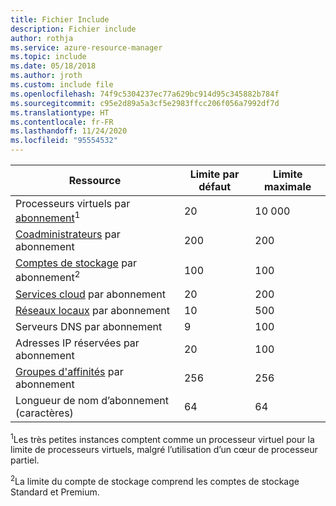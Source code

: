 ```yaml
---
title: Fichier Include
description: Fichier include
author: rothja
ms.service: azure-resource-manager
ms.topic: include
ms.date: 05/18/2018
ms.author: jroth
ms.custom: include file
ms.openlocfilehash: 74f9c5304237ec77a629bc914d95c345882b784f
ms.sourcegitcommit: c95e2d89a5a3cf5e2983ffcc206f056a7992df7d
ms.translationtype: HT
ms.contentlocale: fr-FR
ms.lasthandoff: 11/24/2020
ms.locfileid: "95554532"
---
```

| Ressource | Limite par défaut | Limite maximale |
| --- | --- | --- |
| Processeurs virtuels par [abonnement](https://azure.microsoft.com/pricing/)<sup>1</sup> |20 |10 000 |
| [Coadministrateurs](../articles/cost-management-billing/manage/add-change-subscription-administrator.md) par abonnement |200 |200 |
| [Comptes de stockage](../articles/storage/common/storage-account-create.md) par abonnement<sup>2</sup> |100 |100 |
| [Services cloud](../articles/cloud-services/cloud-services-choose-me.md) par abonnement |20 |200 |
| [Réseaux locaux](/previous-versions/azure/reference/jj157100(v=azure.100)) par abonnement |10 |500 |
| Serveurs DNS par abonnement |9 |100 |
| Adresses IP réservées par abonnement |20 |100 |
| [Groupes d'affinités](/previous-versions/azure/virtual-network/virtual-networks-migrate-to-regional-vnet) par abonnement |256 |256 |
| Longueur de nom d’abonnement (caractères) | 64 | 64 |

<sup>1</sup>Les très petites instances comptent comme un processeur virtuel pour la limite de processeurs virtuels, malgré l’utilisation d’un cœur de processeur partiel.

<sup>2</sup>La limite du compte de stockage comprend les comptes de stockage Standard et Premium.